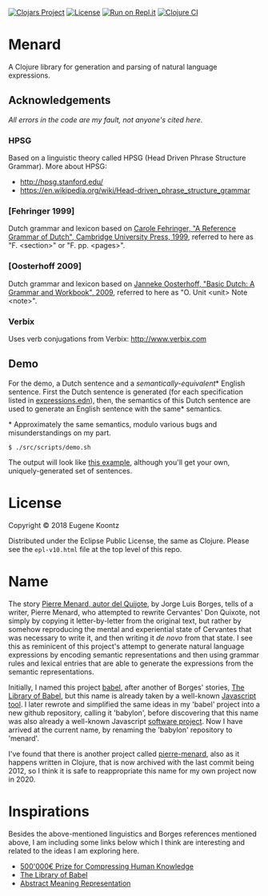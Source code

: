 [![Clojars Project](https://img.shields.io/clojars/v/menard.svg)](https://clojars.org/menard)
[![License](https://img.shields.io/badge/License-EPL%201.0-red.svg)](https://opensource.org/licenses/EPL-1.0)
[![Run on Repl.it](https://repl.it/badge/github/ekoontz/menard)](https://repl.it/github/ekoontz/menard)
[![Clojure CI](https://github.com/ekoontz/menard/actions/workflows/clojure.yml/badge.svg)](https://github.com/ekoontz/menard/actions/workflows/clojure.yml)

# Menard

A Clojure library for generation and parsing of natural language expressions.

## Acknowledgements

_All errors in the code are my fault, not anyone's cited here_.

### HPSG

Based on a linguistic theory called HPSG (Head Driven Phrase Structure Grammar). More about HPSG:

- http://hpsg.stanford.edu/
- https://en.wikipedia.org/wiki/Head-driven_phrase_structure_grammar

### [Fehringer 1999]

Dutch grammar and lexicon based on [Carole Fehringer, "A Reference Grammar of Dutch", Cambridge University Press, 1999](https://books.google.nl/books/about/A_Reference_Grammar_of_Dutch.html?id=hXZNkFqILp0C&redir_esc=y), referred to here as "F. &lt;section&gt;" or "F. pp. &lt;pages&gt;".

### [Oosterhoff 2009]

Dutch grammar and lexicon based on [Janneke Oosterhoff, "Basic Dutch: A Grammar and Workbook", 2009](https://www.routledge.com/Basic-Dutch-A-Grammar-and-Workbook/Oosterhoff/p/book/9780415774437), referred to here as "O. Unit &lt;unit&gt; Note &lt;note&gt;".

### Verbix

Uses verb conjugations from Verbix: http://www.verbix.com 

## Demo

For the demo, a Dutch sentence and a *semantically-equivalent** English sentence. First the Dutch sentence is generated (for each specification listed in
<a href="https://github.com/ekoontz/menard/blob/master/src/menard/nederlands/expressions.edn">expressions.edn</a>), then, the semantics
of this Dutch sentence are used to generate an English sentence with the same* semantics.

\* Approximately the same semantics, modulo various bugs and misunderstandings on my part.

```
$ ./src/scripts/demo.sh
```

The output will look like [this example](demo.txt), although you'll get your own, uniquely-generated set of sentences.

# License

Copyright © 2018 Eugene Koontz

Distributed under the Eclipse Public License, the same as Clojure.
Please see the `epl-v10.html` file at the top level of this repo.

# Name

The story [Pierre Menard, autor del Quijote](https://en.wikipedia.org/wiki/Pierre_Menard,_Author_of_the_Quixote),
by Jorge Luis Borges, tells of a writer, Pierre Menard, who attempted to
rewrite Cervantes' Don Quixote, not simply by copying it
letter-by-letter from the original text, but rather by somehow
reproducing the mental and experiential state of Cervantes that was necessary to write
it, and then writing it _de novo_ from that state.  I
see this as reminicent of this project's attempt to generate natural
language expressions by encoding semantic representations and then
using grammar rules and lexical entries that are able to generate the
expressions from the semantic representations.

Initially, I named this project [babel](https://github.com/ekoontz/babel), after another of Borges'
stories, [The Library of Babel](https://en.wikipedia.org/wiki/The_Library_of_Babel), but this
name is already taken by a well-known [Javascript tool](https://babeljs.io/). I
later rewrote and simplified the same ideas in my 'babel' project into a new github
repository, calling it 'babylon', before discovering that this name
was also already a well-known Javascript [software project](https://www.babylonjs.com/). Now I have arrived at the
current name, by renaming the 'babylon' repository to 'menard'.

I've found that there is another project called
[pierre-menard](https://github.com/hraberg/pierre-menard), also as it
happens written in Clojure, that is now archived with the last commit
being 2012, so I think it is safe to reappropriate this name for my
own project now in 2020.

# Inspirations

Besides the above-mentioned linguistics and Borges references mentioned above,
I am including some links below which I think are interesting and
related to the ideas I am exploring here.

- [500'000€ Prize for Compressing Human Knowledge](http://prize.hutter1.net/index.htm)
- [The Library of Babel](https://libraryofbabel.info/)
- [Abstract Meaning Representation](https://amr.isi.edu/)

